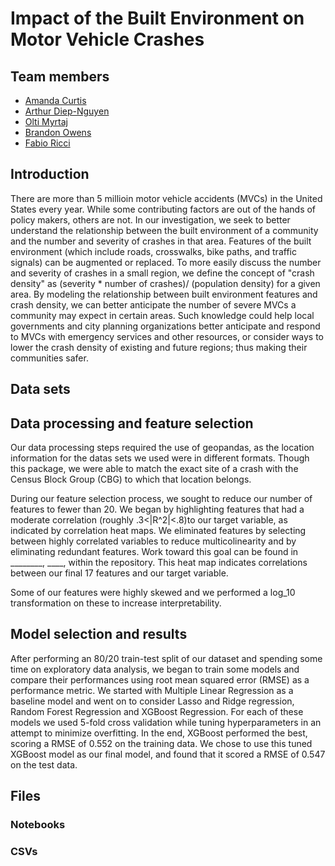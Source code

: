 # Impact of the Built Environment on Motor Vehicle Crashes

## Team members

- [Amanda Curtis](https://github.com/Arcturus816)
- [Arthur Diep-Nguyen](https://github.com/adn1995)
- [Olti Myrtaj](https://github.com/oltimyrtaj)
- [Brandon Owens](https://github.com/Brandon-Owens)
- [Fabio Ricci](https://github.com/HAL9009MATH)

## Introduction
There are more than 5 millioin motor vehicle accidents (MVCs) in the United States every year. While some contributing factors are out of the hands of policy makers, others are not. In our investigation, we seek to better understand the relationship between the built environment of a community and the number and severity of crashes in that area. Features of the built environment (which include roads, crosswalks, bike paths, and traffic signals) can be augmented or replaced. To more easily discuss the number and severity of crashes in a small region, we define the concept of "crash density" as (severity * number of crashes)/ (population density) for a given area. By modeling the relationship between built environment features and crash density, we can better anticipate the number of severe MVCs a community may expect in certain areas. Such knowledge could help local governments and city planning organizations better anticipate and respond to MVCs with emergency services and other resources, or consider ways to lower the crash density of existing and future regions; thus making their communities safer.

## Data sets

## Data processing and feature selection

Our data processing steps required the use of geopandas, as the location information for the datas sets we used were in different formats. Though this package, we were able to match the exact site of a crash with the Census Block Group (CBG) to which that location belongs. 

During our feature selection process, we sought to reduce our number of features to fewer than 20. We began by highlighting features that had a moderate correlation (roughly .3<|R^2|<.8)to our target variable, as indicated by correlation heat maps. We eliminated features by selecting between highly correlated variables to reduce multicolinearity and by eliminating redundant features. Work toward this goal can be found in ________, ____, within the repository.
This heat map indicates correlations between our final 17 features and our target variable. 

Some of our features were highly skewed and we performed a log_10 transformation on these to increase interpretability. 

## Model selection and results
After performing an 80/20 train-test split of our dataset and spending some time on exploratory data analysis, we began to train some models and compare their performances using root mean squared error (RMSE) as a performance metric. We started with Multiple Linear Regression as a baseline model and went on to consider Lasso and Ridge regression, Random Forest Regression and XGBoost Regression. For each of these models we used 5-fold cross validation while tuning hyperparameters in an attempt to minimize overfitting. In the end, XGBoost performed the best, scoring a RMSE of 0.552 on the training data. We chose to use this tuned XGBoost model as our final model, and found that it scored a RMSE of 0.547 on the test data.  

## Files

### Notebooks

### CSVs
